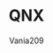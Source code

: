 ---
author: Vania209
image_url: /images/qnx.png
title: QNX
year: 1980
caption: Το QNX είναι ένα εμπορικό σύστημα σε πραγματικό χρόνο που στοχεύει κυρίως στην αγορά των ενσωματωμένων συστημάτων. Το QNX ήταν ένα από τα πρώτα εμπορικά επιτυχημένα λειτουργικά συστήματα μικροπυρήνα. Είναι σε θέση να δημιουργεί εξαιρετικά βελτιστοποιημένα και αξιόπιστα συστήματα διατηρώντας παράλληλα το κόστος στο ελάχιστο. Μέχρι σήμερα, το QNX εξακολουθεί να χρησιμοποιείται σε συστήματα infotainment αυτοκινήτων, τρένα, δορυφόρους και ιατρικές συσκευές.
license_url: http://toastytech.com/guis/qnx621disp2.png
license_text: Toastytech
categories:
  - Λειτουργικό σύστημα
  - Τεχνολογία
  - Ενσοματομένα Συστήματα
tags: 
  - QNx 
  - BlackBerry
  - Unix-like
---